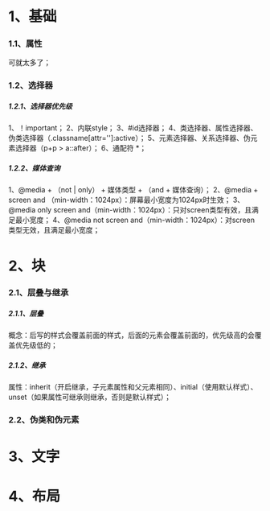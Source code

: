 # 1、基础

### 1.1、属性

可就太多了；

### 1.2、选择器

##### 1.2.1、选择器优先级

1、！important；
2、内联style；
3、#id选择器；
4、类选择器、属性选择器、伪类选择器（.classname[attr='']:active）；
5、元素选择器、关系选择器、伪元素选择器（p+p > a::after）；
6、通配符 *；

##### 1.2.2、媒体查询

1、@media + （not | only） + 媒体类型 + （and + 媒体查询）；
2、@media + screen and （min-width：1024px）：屏幕最小宽度为1024px时生效；
3、@media only screen and（min-width：1024px）：只对screen类型有效，且满足最小宽度；
4、@media not screen and（min-width：1024px）：对screen类型无效，且满足最小宽度；

# 2、块

### 2.1、层叠与继承

##### 2.1.1、层叠

概念：后写的样式会覆盖前面的样式，后面的元素会覆盖前面的，优先级高的会覆盖优先级低的；

##### 2.1.2、继承

属性：inherit（开启继承，子元素属性和父元素相同）、initial（使用默认样式）、unset（如果属性可继承则继承，否则是默认样式）；

### 2.2、伪类和伪元素

# 3、文字

# 4、布局